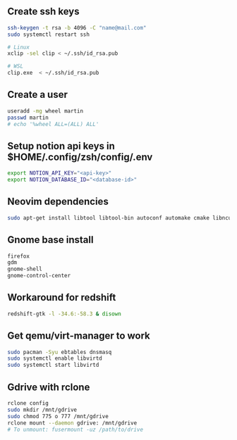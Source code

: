 ## Create ssh keys

```sh
ssh-keygen -t rsa -b 4096 -C "name@mail.com"
sudo systemctl restart ssh

# Linux
xclip -sel clip < ~/.ssh/id_rsa.pub

# WSL
clip.exe  < ~/.ssh/id_rsa.pub
```

## Create a user

```sh
useradd -mg wheel martin
passwd martin
# echo '%wheel ALL=(ALL) ALL'
```

## Setup notion api keys in $HOME/.config/zsh/config/.env

```sh
export NOTION_API_KEY="<api-key>"
export NOTION_DATABASE_ID="<database-id>"
```

## Neovim dependencies

```sh
sudo apt-get install libtool libtool-bin autoconf automake cmake libncurses5-dev g++
```

## Gnome base install

```sh
firefox
gdm
gnome-shell
gnome-control-center
```

## Workaround for redshift

```sh
redshift-gtk -l -34.6:-58.3 & disown
```

## Get qemu/virt-manager to work

```sh
sudo pacman -Syu ebtables dnsmasq
sudo systemctl enable libvirtd
sudo systemctl start libvirtd
```

## Gdrive with rclone

```sh
rclone config
sudo mkdir /mnt/gdrive
sudo chmod 775 o 777 /mnt/gdrive
rclone mount --daemon gdrive: /mnt/gdrive
# To unmount: fusermount -uz /path/to/drive
```
